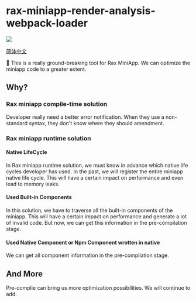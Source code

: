 # rax-miniapp-render-analysis-webpack-loader

<a href="https://travis-ci.com/raxjs/rax-scripts"><img src="https://travis-ci.com/raxjs/rax-scripts.svg?branch=master"></a>

[简体中文](./README-zh.md)

🚀 This is a really ground-breaking tool for Rax MiniApp. We can optimize the miniapp code to a greater extent.

## Why?

### Rax miniapp compile-time solution

Developer really need a better error notification. When they use a non-standard syntax, they don't know where they should amendment.

### Rax miniapp runtime solution

#### Native LifeCycle

In Rax miniapp runtime solution, we must know in advance which native life cycles developer has used.
In the past, we will register the entire miniapp native life cycle. This will have a certain impact on performance and even lead to memory leaks.

#### Used Built-in Components

In this solution, we have to traverse all the built-in components of the miniapp. This will have a certain impact on performance and generate a lot of invalid code. But now, we can get this information in the pre-compilation stage.

#### Used Native Component or Npm Component wrotten in native

We can get all component information in the pre-compilation stage.

## And More
Pre-complie can bring us more optimization possibilities. We will continue to add.
